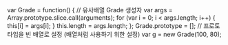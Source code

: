 var Grade = function() {  // 유사배열 Grade 생성자
  var args = Array.prototype.slice.call(arguments);
  for (var i = 0; i < args.length; i++) {
    this[i] = args[i];
  }
  this.length = args.length;
};
Grade.prototype = [];  // 프로토타입을 빈 배열로 설정 (배열처럼 사용하기 위한 설정)
var g = new Grade(100, 80);
